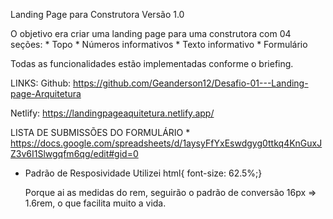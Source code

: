 Landing Page para Construtora
Versão 1.0

O objetivo era criar uma landing page para uma construtora com 04 seções:
    * Topo
    * Números informativos
    * Texto informativo
    * Formulário

Todas as funcionalidades estão implementadas conforme o briefing.

LINKS:
Github: https://github.com/Geanderson12/Desafio-01---Landing-page-Arquitetura

Netlify: https://landingpageaquitetura.netlify.app/


LISTA DE SUBMISSÕES DO FORMULÁRIO
        * https://docs.google.com/spreadsheets/d/1aysyFfYxEswdgyg0ttkq4KnGuxJZ3v6I1Slwgqfm6qg/edit#gid=0

 * Padrão de Resposividade
    Utilizei html{ font-size: 62.5%;}

    Porque ai as medidas do rem, seguirão o padrão de conversão 16px => 1.6rem, o que facilita muito a vida.
